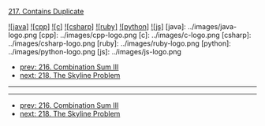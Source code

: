[217. Contains Duplicate](https://leetcode.com/problems/contains-duplicate/)

[![java]](../java/217-contains-duplicate.md)
[![cpp]](../cpp/217-contains-duplicate.md)
[![c]](../c/217-contains-duplicate.md)
[![csharp]](../csharp/217-contains-duplicate.md)
[![ruby]](../ruby/217-contains-duplicate.md)
[![python]](../python/217-contains-duplicate.md)
[![js]](../js/217-contains-duplicate.md)
[java]: ../images/java-logo.png
[cpp]: ../images/cpp-logo.png
[c]: ../images/c-logo.png
[csharp]: ../images/csharp-logo.png
[ruby]: ../images/ruby-logo.png
[python]: ../images/python-logo.png
[js]: ../images/js-logo.png

- [prev: 216. Combination Sum III](216-combination-sum-iii.md)
- [next: 218. The Skyline Problem](218-the-skyline-problem.md)

---



---

- [prev: 216. Combination Sum III](216-combination-sum-iii.md)
- [next: 218. The Skyline Problem](218-the-skyline-problem.md)
